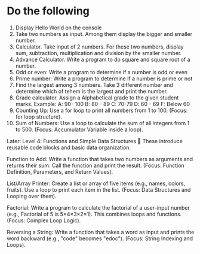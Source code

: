 # Do the following
1. Display Hello World on the console
2. Take two numbers as input. Among them display the bigger and smaller number.
3. Calculator. Take input of 2 numbers. For these two numbers, display sum, subtraction, multiplication and division by the smaller number.
4. Advance Calculator. Write a program to do square and square root of a number.
5. Odd or even: Write a program to determine if a number is odd or even
6. Prime number: Write a program to determine if a number is prime or not
7. Find the largest among 3 numbers. Take 3 different number and determine which of tehem is the largest and print the number.
8. Grade calculator. Assign a Alphabetical grade to the given student marks. Example: A: 90- 100 B: 80 - 89 C: 70-79 D: 60 - 69 F: Below 60
9. Counting Up: Use a for loop to print all numbers from 1 to 100. (Focus: for loop structure).
10. Sum of Numbers: Use a loop to calculate the sum of all integers from 1 to 500. (Focus: Accumulator Variable inside a loop).

Later:
Level 4: Functions and Simple Data Structures 🧱
These introduce reusable code blocks and basic data organization.

Function to Add: Write a function that takes two numbers as arguments and returns their sum. Call the function and print the result. (Focus: Function Definition, Parameters, and Return Values).

List/Array Printer: Create a list or array of five items (e.g., names, colors, fruits). Use a loop to print each item in the list. (Focus: Data Structures and Looping over them).

Factorial: Write a program to calculate the factorial of a user-input number (e.g., Factorial of 5 is 5×4×3×2×1). This combines loops and functions. (Focus: Complex Loop Logic).

Reversing a String: Write a function that takes a word as input and prints the word backward (e.g., "code" becomes "edoc"). (Focus: String Indexing and Loops).
